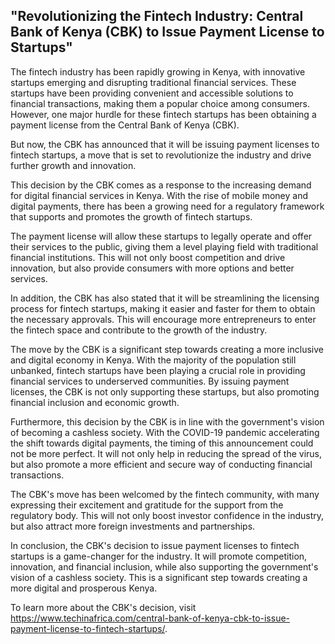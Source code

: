## "Revolutionizing the Fintech Industry: Central Bank of Kenya (CBK) to Issue Payment License to Startups"

The fintech industry has been rapidly growing in Kenya, with innovative startups emerging and disrupting traditional financial services. These startups have been providing convenient and accessible solutions to financial transactions, making them a popular choice among consumers. However, one major hurdle for these fintech startups has been obtaining a payment license from the Central Bank of Kenya (CBK).

But now, the CBK has announced that it will be issuing payment licenses to fintech startups, a move that is set to revolutionize the industry and drive further growth and innovation.

This decision by the CBK comes as a response to the increasing demand for digital financial services in Kenya. With the rise of mobile money and digital payments, there has been a growing need for a regulatory framework that supports and promotes the growth of fintech startups.

The payment license will allow these startups to legally operate and offer their services to the public, giving them a level playing field with traditional financial institutions. This will not only boost competition and drive innovation, but also provide consumers with more options and better services.

In addition, the CBK has also stated that it will be streamlining the licensing process for fintech startups, making it easier and faster for them to obtain the necessary approvals. This will encourage more entrepreneurs to enter the fintech space and contribute to the growth of the industry.

The move by the CBK is a significant step towards creating a more inclusive and digital economy in Kenya. With the majority of the population still unbanked, fintech startups have been playing a crucial role in providing financial services to underserved communities. By issuing payment licenses, the CBK is not only supporting these startups, but also promoting financial inclusion and economic growth.

Furthermore, this decision by the CBK is in line with the government's vision of becoming a cashless society. With the COVID-19 pandemic accelerating the shift towards digital payments, the timing of this announcement could not be more perfect. It will not only help in reducing the spread of the virus, but also promote a more efficient and secure way of conducting financial transactions.

The CBK's move has been welcomed by the fintech community, with many expressing their excitement and gratitude for the support from the regulatory body. This will not only boost investor confidence in the industry, but also attract more foreign investments and partnerships.

In conclusion, the CBK's decision to issue payment licenses to fintech startups is a game-changer for the industry. It will promote competition, innovation, and financial inclusion, while also supporting the government's vision of a cashless society. This is a significant step towards creating a more digital and prosperous Kenya.

To learn more about the CBK's decision, visit https://www.techinafrica.com/central-bank-of-kenya-cbk-to-issue-payment-license-to-fintech-startups/.